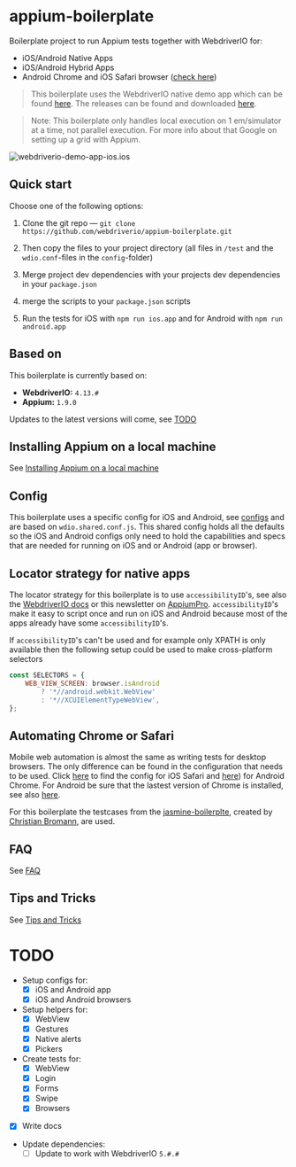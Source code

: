 # appium-boilerplate

Boilerplate project to run Appium tests together with WebdriverIO for:

- iOS/Android Native Apps
- iOS/Android Hybrid Apps
- Android Chrome and iOS Safari browser ([check here](./README.md#automating-chrome-or-safari))

> This boilerplate uses the WebdriverIO native demo app which can be found [here](https://github.com/webdriverio/native-demo-app).
> The releases can be found and downloaded [here](https://github.com/webdriverio/native-demo-app/releases).

> Note:
> This boilerplate only handles local execution on 1 em/simulator at a time, not parallel execution. For more info about that Google on setting up a grid with Appium.

![webdriverio-demo-app-ios.ios](./docs/assets/appium-tests.gif)

## Quick start
Choose one of the following options:

1. Clone the git repo — `git clone https://github.com/webdriverio/appium-boilerplate.git`

2. Then copy the files to your project directory (all files in `/test` and the `wdio.conf`-files in the `config`-folder)

3. Merge project dev dependencies with your projects dev dependencies in your `package.json`

4. merge the scripts to your `package.json` scripts

5. Run the tests for iOS with `npm run ios.app` and for Android with `npm run android.app`

## Based on
This boilerplate is currently based on:
- **WebdriverIO:** `4.13.#`
- **Appium:** `1.9.0`

Updates to the latest versions will come, see [TODO](./README.md##todo)

## Installing Appium on a local machine
See [Installing Appium on a local machine](./docs/APPIUM.md)

## Config
This boilerplate uses a specific config for iOS and Android, see [configs](./config/) and are based on `wdio.shared.conf.js`.
This shared config holds all the defaults so the iOS and Android configs only need to hold the capabilities and specs that are needed for running on iOS and or Android (app or browser).

## Locator strategy for native apps
The locator strategy for this boilerplate is to use `accessibilityID`'s, see also the [WebdriverIO docs](http://webdriver.io/guide/usage/selectors.html#Accessibility-ID) or this newsletter on [AppiumPro](https://appiumpro.com/editions/20).
`accessibilityID`'s make it easy to script once and run on iOS and Android because most of the apps already have some `accessibilityID`'s.

If `accessibilityID`'s can't be used and for example only XPATH is only available then the following setup could be used to make cross-platform selectors

```js
const SELECTORS = {
    WEB_VIEW_SCREEN: browser.isAndroid
        ? '*//android.webkit.WebView'
        : '*//XCUIElementTypeWebView',
};
```

## Automating Chrome or Safari
Mobile web automation is almost the same as writing tests for desktop browsers. The only difference can be found in the configuration that needs to be used.
Click [here](./config/wdio.ios.browser.conf.js) to find the config for iOS Safari and [here](./config/wdio.android.browser.conf.js)) for Android Chrome.
For Android be sure that the lastest version of Chrome is installed, see also [here](./docs/FAQ.md#i-get-the-error-no-chromedriver-found-that-can-automate-chrome-).

For this boilerplate the testcases from the [jasmine-boilerplte](https://github.com/webdriverio/jasmine-boilerplate), created by [Christian Bromann](https://github.com/christian-bromann), are used.

## FAQ
See [FAQ](./docs/FAQ.md)

## Tips and Tricks
See [Tips and Tricks](./docs/TIPS_TRICKS.md)


# TODO
- Setup configs for:
  - [x] iOS and Android app
  - [x] iOS and Android browsers
- Setup helpers for:
  - [x] WebView
  - [x] Gestures
  - [x] Native alerts
  - [x] Pickers
- Create tests for:
  - [x] WebView
  - [x] Login
  - [x] Forms
  - [x] Swipe
  - [x] Browsers
- [x] Write docs
- Update dependencies:
  - [ ] Update to work with WebdriverIO `5.#.#`
